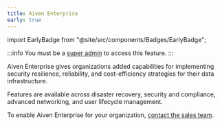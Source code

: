 ```yaml
---
title: Aiven Enterprise
early: true
---
```


import EarlyBadge from "@site/src/components/Badges/EarlyBadge";

:::info
You must be a [super admin](/docs/platform/howto/make-super-admin) to access this feature.
:::

Aiven Enterprise gives organizations added capabilities for implementing security resilience, reliability, and cost-efficiency strategies for their data infrastructure.

Features are available across disaster recovery, security and compliance, advanced
networking, and user lifecycle management.

To enable Aiven Enterprise for your organization,
[contact the sales team](mailto:sales@aiven.io).
